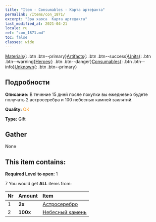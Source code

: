 ```yaml
---
title: "Item - Consumables - Карта артефакта"
permalink: /Items/con_1871/
excerpt: "Эра хаоса  Карта артефакта"
last_modified_at: 2021-04-21
locale: ru
ref: "con_1871.md"
toc: false
classes: wide
---
```

 [Materials](/ru/Items/){: .btn .btn--primary}[Artifacts](/ru/Items/Artifacts/){: .btn .btn--success}[Units](/ru/Items/Units/){: .btn .btn--warning}[Heroes](/ru/Items/Heroes/){: .btn .btn--danger}[Consumables](/ru/Items/Consumables/){: .btn .btn--info}[Unknown](/ru/Items/Unknown/){: .btn .btn--primary}

## Подробности
 **Описание:** В течение 15 дней после покупки вы ежедневно будете получать 2 астросеребра и 100 небесных камней заклятий.

 **Quality:** <span style="color: #FF8C00">OK</span>

 **Type:** Gift

## Gather

  None

## This item contains:

 **Required Level to open:** 1

 7 You would get **ALL** items  from:

  | Nr | Amount |     Item    |
  |:---|:-------|:------------|
  | 1 |  **2x** | [Астросеребро](/ru/Items/con_969/) |  | 
  | 2 |  **100x** | [Небесный камень](/ru/Items/art_188/) |  | 
